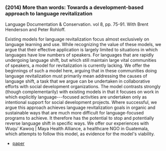 ### (2014) More than words: Towards a development-based approach to language revitalization ###

Language Documentation & Conservation. vol 8, pp. 75-91. With Brent Henderson and Peter Rohloff.

Existing models for language revitalization focus almost exclusively on language learning and use. While recognizing the value of these models, we argue that their effective application is largely limited to situations in which languages have low numbers of speakers. For languages that are rapidly undergoing language shift, but which still maintain large vital communities of speakers, a model for revitalization is currently lacking. We offer the beginnings of such a model here, arguing that in these communities doing language revitalization must primarily mean addressing the causes of language shift, a task that we argue can be undertaken in collaborative efforts with social development organizations. The model contrasts strongly (though complementarily) with existing models in that it focuses on work in which explicitly language---focused activities are undertaken only as intentional support for social development projects. Where successful, we argue this approach achieves language revitalization goals in organic and sustainable ways that are much more difficult for language-focused programs to achieve. It therefore has the potential to stop and potentially reverse language shift in specific ways. We offer our experiences with Wuqu' Kawoq | Maya Health Alliance, a healthcare NGO in Guatemala, which attempts to follow this model, as evidence for the model's viability.

+ [paper](./resources/papers/morethanwords.pdf)
